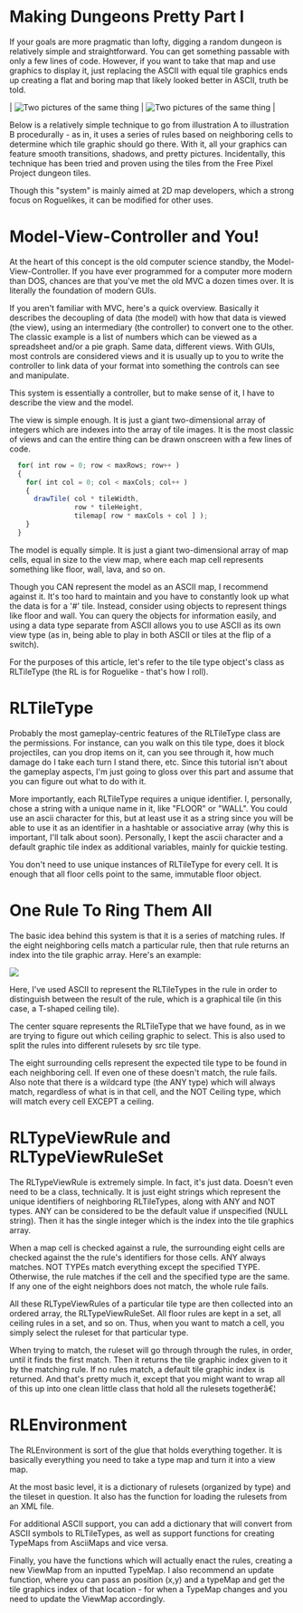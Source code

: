 # Making Dungeons Pretty Part I
If your goals are more pragmatic than lofty, digging a random dungeon is relatively simple and straightforward. You can get something passable with only a few lines of code. However, if you want to take that map and use graphics to display it, just replacing the ASCII with equal tile graphics ends up creating a flat and boring map that likely looked better in ASCII, truth be told. 

| ![Two pictures of the same thing](https://phoebe-g.github.io/mapmaker-musings/images/map01-ascii.png) | ![Two pictures of the same thing](https://phoebe-g.github.io/mapmaker-musings/images/map01-tiles.png) |

Below is a relatively simple technique to go from illustration A to illustration B procedurally - as in, it uses a series of rules based on neighboring cells to determine which tile graphic should go there. With it, all your graphics can feature smooth transitions, shadows, and pretty pictures. Incidentally, this technique has been tried and proven using the tiles from the Free Pixel Project dungeon tiles. 

Though this "system" is mainly aimed at 2D map developers, which a strong focus on Roguelikes, it can be modified for other uses. 

# Model-View-Controller and You!
At the heart of this concept is the old computer science standby, the Model-View-Controller. If you have ever programmed for a computer more modern than DOS, chances are that you've met the old MVC a dozen times over. It is literally the foundation of modern GUIs. 

If you aren't familiar with MVC, here's a quick overview. Basically it describes the decoupling of data (the model) with how that data is viewed (the view), using an intermediary (the controller) to convert one to the other. The classic example is a list of numbers which can be viewed as a spreadsheet and/or a pie graph. Same data, different views. With GUIs, most controls are considered views and it is usually up to you to write the controller to link data of your format into something the controls can see and manipulate. 

This system is essentially a controller, but to make sense of it, I have to describe the view and the model. 

The view is simple enough. It is just a giant two-dimensional array of integers which are indexes into the array of tile images. It is the most classic of views and can the entire thing can be drawn onscreen with a few lines of code. 


```js
  for( int row = 0; row < maxRows; row++ )
  {
    for( int col = 0; col < maxCols; col++ )
    {
      drawTile( col * tileWidth,
                row * tileHeight,
                tilemap[ row * maxCols + col ] );	
    }
  }
```

The model is equally simple. It is just a giant two-dimensional array of map cells, equal in size to the view map, where each map cell represents something like floor, wall, lava, and so on. 

Though you CAN represent the model as an ASCII map, I recommend against it. It's too hard to maintain and you have to constantly look up what the data is for a '#' tile. Instead, consider using objects to represent things like floor and wall. You can query the objects for information easily, and using a data type separate from ASCII allows you to use ASCII as its own view type (as in, being able to play in both ASCII or tiles at the flip of a switch). 

For the purposes of this article, let's refer to the tile type object's class as RLTileType (the RL is for Roguelike - that's how I roll). 


# RLTileType
Probably the most gameplay-centric features of the RLTileType class are the permissions. For instance, can you walk on this tile type, does it block projectiles, can you drop items on it, can you see through it, how much damage do I take each turn I stand there, etc. Since this tutorial isn't about the gameplay aspects, I'm just going to gloss over this part and assume that you can figure out what to do with it.

More importantly, each RLTileType requires a unique identifier. I, personally, chose a string with a unique name in it, like "FLOOR" or "WALL". You could use an ascii character for this, but at least use it as a string since you will be able to use it as an identifier in a hashtable or associative array (why this is important, I'll talk about soon). Personally, I kept the ascii character and a default graphic tile index as additional variables, mainly for quickie testing.

You don't need to use unique instances of RLTileType for every cell. It is enough that all floor cells point to the same, immutable floor object. 

# One Rule To Ring Them All
The basic idea behind this system is that it is a series of matching rules. If the eight neighboring cells match a particular rule, then that rule returns an index into the tile graphic array. Here's an example: 

![](https://phoebe-g.github.io/mapmaker-musings/images/map01-rule.png)

Here, I've used ASCII to represent the RLTileTypes in the rule in order to distinguish between the result of the rule, which is a graphical tile (in this case, a T-shaped ceiling tile).

The center square represents the RLTileType that we have found, as in we are trying to figure out which ceiling graphic to select. This is also used to split the rules into different rulesets by src tile type.

The eight surrounding cells represent the expected tile type to be found in each neighboring cell. If even one of these doesn't match, the rule fails. Also note that there is a wildcard type (the ANY type) which will always match, regardless of what is in that cell, and the NOT Ceiling type, which will match every cell EXCEPT a ceiling. 

# RLTypeViewRule and RLTypeViewRuleSet
The RLTypeViewRule is extremely simple. In fact, it's just data. Doesn't even need to be a class, technically. It is just eight strings which represent the unique identifiers of neighboring RLTileTypes, along with ANY and NOT types. ANY can be considered to be the default value if unspecified (NULL string). Then it has the single integer which is the index into the tile graphics array.

When a map cell is checked against a rule, the surrounding eight cells are checked against the the rule's identifiers for those cells. ANY always matches. NOT TYPEs match everything except the specified TYPE. Otherwise, the rule matches if the cell and the specified type are the same. If any one of the eight neighbors does not match, the whole rule fails.

All these RLTypeViewRules of a particular tile type are then collected into an ordered array, the RLTypeViewRuleSet. All floor rules are kept in a set, all ceiling rules in a set, and so on. Thus, when you want to match a cell, you simply select the ruleset for that particular type.

When trying to match, the ruleset will go through through the rules, in order, until it finds the first match. Then it returns the tile graphic index given to it by the matching rule. If no rules match, a default tile graphic index is returned. And that's pretty much it, except that you might want to wrap all of this up into one clean little class that hold all the rulesets togetherâ€¦ 

# RLEnvironment
The RLEnvironment is sort of the glue that holds everything together. It is basically everything you need to take a type map and turn it into a view map.

At the most basic level, it is a dictionary of rulesets (organized by type) and the tileset in question. It also has the function for loading the rulesets from an XML file.

For additional ASCII support, you can add a dictionary that will convert from ASCII symbols to RLTileTypes, as well as support functions for creating TypeMaps from AsciiMaps and vice versa.

Finally, you have the functions which will actually enact the rules, creating a new ViewMap from an inputted TypeMap. I also recommend an update function, where you can pass an position (x,y) and a typeMap and get the tile graphics index of that location - for when a TypeMap changes and you need to update the ViewMap accordingly. 
